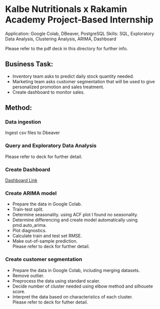 # Kalbe Nutritionals x Rakamin Academy Project-Based Internship
Application: Google Colab, DBeaver, PostgreSQL
Skills: SQL, Exploratory Data Analysis, Clustering Analysis, ARIMA, Dashboard

Please refer to the pdf deck in this directory for further info.

## Business Task:
- Inventory team asks to predict daily stock quantity needed.
- Marketing team asks customer segmentation that will be used to give personalized promotion and sales treatment.
- Create dashboard to monitor sales.

## Method:
### Data ingestion
Ingest csv files to Dbeaver

### Query and Exploratory Data Analysis
Please refer to deck for further detail.

### Create Dashboard
[Dashboard Link](https://public.tableau.com/app/profile/biyan.bahtiar.ramadhan/viz/KalbeNutritionalsxRakaminSalesDashboard/Dashboard1)

### Create ARIMA model
- Prepare the data in Google Colab.
- Train-test split.
- Determine seasonality. using ACF plot I found no seasonality.
- Determine differencing and create model automatically using pmd.auto_arima.
- Plot diagnostics.
- Calculate train and test set RMSE.
- Make out-of-sample prediction.\
Please refer to deck for further detail.

### Create customer segmentation
- Prepare the data in Google Colab, including merging datasets.
- Remove outlier.
- Preprocess the data using standard scaler.
- Decide number of cluster needed using elbow method and silhouete score.
- Interpret the data based on characteristics of each cluster.\
Please refer to deck for futher detail.
